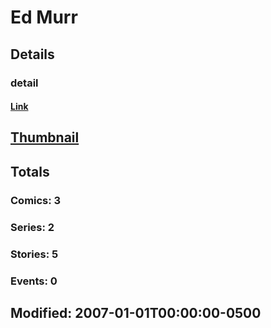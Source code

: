# Ed  Murr 
## Details
### detail
#### [Link](http://marvel.com/comics/creators/2721/ed_murr?utm_campaign=apiRef&utm_source=225578a89fc76f3d20fbffda5d17a88d)
## [Thumbnail](http://i.annihil.us/u/prod/marvel/i/mg/b/40/image_not_available.jpg)
## Totals
### Comics: 3
### Series: 2
### Stories: 5
### Events: 0
## Modified: 2007-01-01T00:00:00-0500